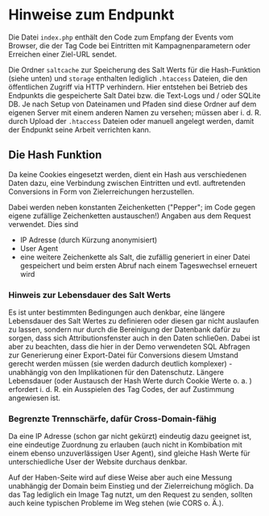 # Hinweise zum Endpunkt
Die Datei `index.php` enthält den Code zum Empfang der Events vom Browser, die der Tag Code bei Eintritten mit Kampagnenparametern oder Erreichen einer Ziel-URL sendet. 

Die Ordner `saltcache` zur Speicherung des Salt Werts für die Hash-Funktion (siehe unten) und `storage` enthalten lediglich `.htaccess` Dateien, die den öffentlichen Zugriff via HTTP verhindern. Hier entstehen bei Betrieb des Endpunkts die gespeicherte Salt Datei bzw. die Text-Logs und / oder SQLite DB. Je nach Setup von Dateinamen und Pfaden sind diese Ordner auf dem eigenen Server mit einem anderen Namen zu versehen; müssen aber i. d. R. durch Upload der `.htaccess` Dateien oder manuell angelegt werden, damit der Endpunkt seine Arbeit verrichten kann. 

## Die Hash Funktion
Da keine Cookies eingesetzt werden, dient ein Hash aus verschiedenen Daten dazu, eine Verbindung zwischen Eintritten und evtl. auftretenden Conversions in Form von Zielerreichungen herzustellen. 

Dabei werden neben konstanten Zeichenketten ("Pepper"; im Code gegen eigene zufällige Zeichenketten austauschen!) Angaben aus dem Request verwendet. Dies sind 
- IP Adresse (durch Kürzung anonymisiert)
- User Agent
- eine weitere Zeichenkette als Salt, die zufällig generiert in einer Datei gespeichert und beim ersten Abruf nach einem Tageswechsel erneuert wird

### Hinweis zur Lebensdauer des Salt Werts
Es ist unter bestimmten Bedingungen auch denkbar, eine längere Lebensdauer des Salt Wertes zu definieren oder diesen gar nicht auslaufen zu lassen, sondern nur durch die Bereinigung der Datenbank dafür zu sorgen, dass sich Attributionsfenster auch in den Daten schlie0en. Dabei ist aber zu beachten, dass die hier in der Demo verwendeten SQL Abfragen zur Generierung einer Export-Datei für Conversions diesem Umstand gerecht werden müssen (sie werden dadurch deutlich komplexer) - unabhängig von den Implikationen für den Datenschutz. Längere Lebensdauer (oder Austausch der Hash Werte durch Cookie Werte o. a. ) erfordert i. d. R. ein Ausspielen des Tag Codes, der auf Zustimmung angewiesen ist. 

### Begrenzte Trennschärfe, dafür Cross-Domain-fähig
Da eine IP Adresse (schon gar nicht gekürzt) eindeutig dazu geeignet ist, eine eindeutige Zuordnung zu erlauben (auch nicht in Kombibation mit einem ebenso unzuverlässigen User Agent), sind gleiche Hash Werte für unterschiedliche User der Website durchaus denkbar.

Auf der Haben-Seite wird auf diese Weise aber auch eine Messung unabhängig der Domain beim Einstieg und der Zielerreichung möglich. Da das Tag lediglich ein Image Tag nutzt, um den Request zu senden, sollten auch keine typischen Probleme im Weg stehen (wie CORS o. Ä.). 

